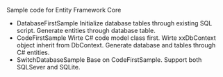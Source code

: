 Sample code for Entity Framework Core
* DatabaseFirstSample
  Initialize database tables through existing SQL script.
  Generate entities through database table.
* CodeFirstSample
  Wirte C# code model class first.
  Wirte xxDbContext object inherit from DbContext.
  Generate database and tables through C# entities.
* SwitchDatabaseSample
  Base on CodeFirstSample.
  Support both SQLSever and SQLite.

